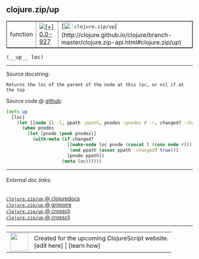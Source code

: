 ## clojure.zip/up



 <table border="1">
<tr>
<td>function</td>
<td><a href="https://github.com/cljsinfo/cljs-api-docs/tree/0.0-927"><img valign="middle" alt="[+] 0.0-927" title="Added in 0.0-927" src="https://img.shields.io/badge/+-0.0--927-lightgrey.svg"></a> </td>
<td>
[<img height="24px" valign="middle" src="http://i.imgur.com/1GjPKvB.png"> <samp>clojure.zip/up</samp>](http://clojure.github.io/clojure/branch-master/clojure.zip-api.html#clojure.zip/up)
</td>
</tr>
</table>


 <samp>
(__up__ loc)<br>
</samp>

---





Source docstring:

```
Returns the loc of the parent of the node at this loc, or nil if at
the top
```


Source code @ [github](https://github.com/clojure/clojurescript/blob/r1535/src/cljs/clojure/zip.cljs#L111-L122):

```clj
(defn up
  [loc]
    (let [[node {l :l, ppath :ppath, pnodes :pnodes r :r, changed? :changed?, :as path}] loc]
      (when pnodes
        (let [pnode (peek pnodes)]
          (with-meta (if changed?
                       [(make-node loc pnode (concat l (cons node r))) 
                        (and ppath (assoc ppath :changed? true))]
                       [pnode ppath])
                     (meta loc))))))
```

<!--
Repo - tag - source tree - lines:

 <pre>
clojurescript @ r1535
└── src
    └── cljs
        └── clojure
            └── <ins>[zip.cljs:111-122](https://github.com/clojure/clojurescript/blob/r1535/src/cljs/clojure/zip.cljs#L111-L122)</ins>
</pre>

-->

---



###### External doc links:

[`clojure.zip/up` @ clojuredocs](http://clojuredocs.org/clojure.zip/up)<br>
[`clojure.zip/up` @ grimoire](http://conj.io/store/v1/org.clojure/clojure/1.7.0-beta3/clj/clojure.zip/up/)<br>
[`clojure.zip/up` @ crossclj](http://crossclj.info/fun/clojure.zip/up.html)<br>
[`clojure.zip/up` @ crossclj](http://crossclj.info/fun/clojure.zip.cljs/up.html)<br>

---

 <table>
<tr><td>
<img valign="middle" align="right" width="48px" src="http://i.imgur.com/Hi20huC.png">
</td><td>
Created for the upcoming ClojureScript website.<br>
[edit here] | [learn how]
</td></tr></table>

[edit here]:https://github.com/cljsinfo/cljs-api-docs/blob/master/cljsdoc/clojure.zip_up.cljsdoc
[learn how]:https://github.com/cljsinfo/cljs-api-docs/wiki/cljsdoc-files

<!--

This information was too distracting to show to readers, but I'll leave it
commented here since it is helpful to:

- pretty-print the data used to generate this document
- and show how to retrieve that data



The API data for this symbol:

```clj
{:ns "clojure.zip",
 :name "up",
 :signature ["[loc]"],
 :history [["+" "0.0-927"]],
 :type "function",
 :full-name-encode "clojure.zip_up",
 :source {:code "(defn up\n  [loc]\n    (let [[node {l :l, ppath :ppath, pnodes :pnodes r :r, changed? :changed?, :as path}] loc]\n      (when pnodes\n        (let [pnode (peek pnodes)]\n          (with-meta (if changed?\n                       [(make-node loc pnode (concat l (cons node r))) \n                        (and ppath (assoc ppath :changed? true))]\n                       [pnode ppath])\n                     (meta loc))))))",
          :title "Source code",
          :repo "clojurescript",
          :tag "r1535",
          :filename "src/cljs/clojure/zip.cljs",
          :lines [111 122]},
 :full-name "clojure.zip/up",
 :clj-symbol "clojure.zip/up",
 :docstring "Returns the loc of the parent of the node at this loc, or nil if at\nthe top"}

```

Retrieve the API data for this symbol:

```clj
;; from Clojure REPL
(require '[clojure.edn :as edn])
(-> (slurp "https://raw.githubusercontent.com/cljsinfo/cljs-api-docs/catalog/cljs-api.edn")
    (edn/read-string)
    (get-in [:symbols "clojure.zip/up"]))
```

-->
